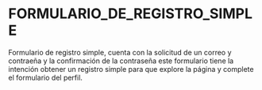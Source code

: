 # FORMULARIO_DE_REGISTRO_SIMPLE
 Formulario de registro simple, cuenta con la solicitud de un correo y contraeña y la confirmación de la contraseña este formulario tiene la intención obtener un registro simple para que explore la página y complete el formulario del perfil.
